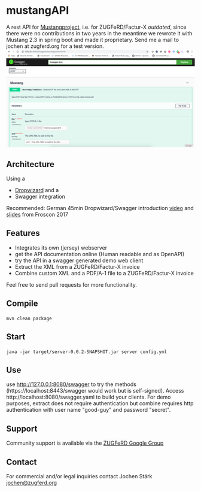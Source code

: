 # mustangAPI
A rest API for [Mustangproject](https://www.mustangproject.org), i.e. for ZUGFeRD/Factur-X
*outdated*, since there were no contributions in two years in the meantime we rewrote it with Mustang 2.3 in spring boot and made it proprietary. Send me a mail to jochen at zugferd.org for a test version. 
![Screenshot](README_screenshot.png "Screenshot Swagger API")

## Architecture

Using a
 * [Dropwizard](https://dropwizard.io) and a 
 * Swagger integration
 
Recommended: German 45min Dropwizard/Swagger introduction [video](https://media.ccc.de/v/froscon2017-1985-einfache_rest-apis_mit_dropwizard_und_swagger) and [slides](https://programm.froscon.de/2017/system/event_attachments/attachments/000/000/469/original/20170818_LeanIX_Presentation_Froscon.pdf) from Froscon 2017
 
## Features


 * Integrates its own (jersey) webserver
 * get the API documentation online (Human readable and as OpenAPI)
 * try the API in a swagger generated demo web client
 * Extract the XML from a ZUGFeRD/Factur-X invoice
 * Combine custom XML and a PDF/A-1 file to a ZUGFeRD/Factur-X invoice
 
Feel free to send pull requests for more functionality. 

## Compile

`mvn clean package`

## Start

`java -jar target/server-0.0.2-SNAPSHOT.jar server config.yml` 

## Use

use http://127.0.0.1:8080/swagger to try the methods (https://localhost:8443/swagger would work but is self-signed).
Access http://localhost:8080/swagger.yaml to build your clients.
For demo purposes, extract does not require authentication but combine requires http authentication with user name "good-guy" and password "secret".

## Support

Community support is available via the [ZUGFeRD Google Group](https://groups.google.com/forum/?hl=de#!forum/zugferd)

## Contact

For commercial and/or legal inquiries contact Jochen Stärk jochen@zugferd.org

